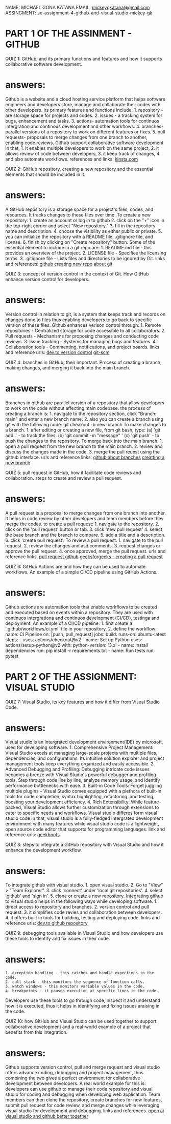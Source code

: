 NAME: MICHAEL GONA KATANA                   EMAIL: mickeygkatana@gmail.com
ASSINGMENT: se-assignment-4-github-and-visual-studio-mickey-gk

# PART 1 OF THE ASSINMENT - GITHUB
QUIZ 1: GitHub, and its primary functions and features and how it supports collaborative software development.
# answers:
Github is a website and a cloud hosting service platform that helps software engineers and developers store, manage
and collaborate their codes with other developers.
Its primary features and functions include.
    1. repository - are storage space for projects and codes.
    2. issues - a tracking system for bugs, enhancement and tasks.
    3. actions- automation tools for continuos intergration and continous development and other workflows.
    4. branches- parallel versions of a repository to work on different features or fixes.
    5. pull requests- proposals to merge changes from one branch to another, enabling code reviews.
Github support collaborative software development in that,
    1. it enables multiple developers to work on the same project,
    2. it allows review of code between developers,
    3. it keep track of changes,
    4. and also automate workflows.
references and links:
[kinsta.com](https://kinsta.com/knowledgebase/what-is-github/)



QUIZ 2:  GitHub repository, creating a new repository and the essential elements that should be included in it.
# answers:
A GitHub repository is a storage space for a project's files, codes, and resources. It tracks changes to these files over time.
To create a new repository:
    1. create an account or log in to github
    2. click on the "+" icon in the top-right corner and select "New repository."
    3. fill in the repository name and description.
    4. choose the visibility as either public or private.
    5. you can initialize the repository with a README file, .gitignore file, and license.
    6. finish by clicking on "Create repository" button.
Some of the essential element to include in a git repo are:
    1. README.md file - this provides an overview of the project.
    2. LICENSE file - Specifies the licensing terms.
    3. .gitignore file - Lists files and directories to be ignored by Git.
links and references:
[github creating new repo](https://docs.github.com/en/repositories/creating-and-managing-repositories/creating-a-new-repository)
[about git](https://docs.github.com/en/get-started/using-git/about-git)



QUIZ 3: concept of version control in the context of Git. How GitHub enhance version control for developers.
# answers: 
Version control in relation to git, is a system that keeps track and records on changes done to files thus enabling developers to go
back to specific version of these files.
Github enhances verison control through:
    1. Remote repositories - Centralized storage for code accessible to all collaborators.
    2. Pull requests - Mechanisms for proposing changes and conducting code reviews.
    3. Issue tracking - Systems for managing bugs and features.
    4. Collaboration tools - Commenting, notifications, and project boards.
links and reference urls:
[dev.to version control](https://dev.to/saloman_james/a-comprehensive-guide-to-version-control-with-git-and-github-3m0n)
[git-scm](https://git-scm.com/book/en/v2/Getting-Started-About-Version-Control)



QUIZ 4: branches in GitHub, their important. Process of creating a branch, making changes, and merging it back into the main branch.
# answers:
Branches in github are parallel version of a repository that allow developers to work on the code without affecting main codebase.
the process of creating a branch is:
    1. navigate to the repository section, click "Branch: main" and enter a new branch name.
    2. also you can create a branch using git with the following code: git cheakout -b new-branch
To make changes to a branch.
    1. after editing or creating a new file, from git bash, type:
        (a) 'git add .' - to track the files.
        (b) 'git commit -m "message" ' 
        (c) 'git push' - to push the changes to the repository.
To merge back into the main branch.
    1. open a pull request from the new branch to the main branch.
    2. review and discuss the changes made in the code.
    3. merge the pull reuest using the github interface.
urls and reference links:
[github about branches](https://docs.github.com/en/pull-requests/collaborating-with-pull-requests/proposing-changes-to-your-work-with-pull-requests/about-branches)
[creatting a new branch](https://www.howtogeek.com/714112/how-to-create-a-new-branch-in-github/)



QUIZ 5: pull request in GitHub, how it facilitate code reviews and collaboration. steps to create and review a pull request.
# answers:
A pull request is a proposal to merge changes from one branch into another. It helps in code review by other developers and team members before they merge the codes.
to create a pull request:
    1. navigate to the repository.
    2. click on the 'pull request' button or tab.
    3. click 'new pull request'
    4. select the base branch and the branch to compare.
    5. add a title and a description.
    6. click 'create pull request'.
To review a pull request.
    1. navigate to the pull request.
    2. review the changes and asd comments.
    3. request changes or approve the pull request.
    4. once approved, merge the pull request.
urls and reference links.
[pull request github](https://docs.github.com/en/pull-requests/collaborating-with-pull-requests/proposing-changes-to-your-work-with-pull-requests/creating-a-pull-request)
[geeksforgeeks - creating a pull request](https://www.geeksforgeeks.org/how-to-create-a-pull-request-in-github/)



QUIZ 6: GitHub Actions are and how they can be used to automate workflows. An example of a simple CI/CD pipeline using GitHub Actions.
# answers:
Github actions are automation tools that enable workflows to be created and executed based on events within a repository. They are used with continuos intergrationa and continuos development (CI/CD), testinga and deployment.
An example of a CI/CD pipeline:
    1. first create a  '.github/workflows/ci.yml' file in your repository.
    2. define the workflow:
        name: CI Pipeline
        on: [push, pull_request]
        jobs:
        build:
            runs-on: ubuntu-latest
            steps:
            - uses: actions/checkout@v2
            - name: Set up Python
                uses: actions/setup-python@v2
                with:
                python-version: '3.x'
            - name: Install dependencies
                run: pip install -r requirements.txt
            - name: Run tests
                run: pytest



# PART 2 OF THE ASSIGNMENT: VISUAL STUDIO

QUIZ 7: Visual Studio, its key features and how it differ from Visual Studio Code.
# answers:
Visual studio is an intergrated development environment(IDE) by microsoft, used for developing software.
    1. Comprehensive Project Management: Visual Studio excels at managing large-scale projects with multiple files, dependencies, and configurations. Its intuitive solution explorer and project management tools keep everything organized and easily accessible.
    2. Advanced Debugging and Profiling: Debugging intricate code issues becomes a breeze with Visual Studio's powerful debugger and profiling tools. Step through code line by line, analyze memory usage, and identify performance bottlenecks with ease.
    3. Built-in Code Tools: Forget juggling multiple plugins – Visual Studio comes equipped with a plethora of built-in tools for code completion, syntax highlighting, refactoring, and testing, boosting your development efficiency.
    4. Rich Extensibility: While feature-packed, Visual Studio allows further customization through extensions to cater to specific needs and workflows.
Visual studio differes form visual studio code in that, visual studio is a fully-fledged intergrated development environment with many features while visual studio code is a lightweight, open source code editor that supports for programming languages.
link and reference urls:
[geekboots](https://www.geekboots.com/story/visual-studio-vs-vs-code)



QUIZ 8: steps to integrate a GitHub repository with Visual Studio and how it enhance the development workflow.
# answers:
To integrate github with visual studio.
    1. open visual studio.
    2. Go to "View" > "Team Explorer".
    3. click 'connect' under 'local git repositories'.
    4. select 'github' and 'sign in'.
    5. clone or create a new repository.
Integrating github to visual studio helps in the following ways while developing software.
    1. direct access to repository and branches.
    2. version control and pull request.
    3. it simplifies code revies and collaboration between developers.
    4. it offers built in tools for building, testing and deploying code.
links and reference urls:
[dev.to github repository](https://dev.to/satyakarki/how-to-use-visual-studio-for-github-repository-29l9)


QUIZ 9: debugging tools available in Visual Studio and how developers use these tools to identify and fix issues in their code.
# answers:
    1. exception handling - this catches and handle expections in the code.
    2. call stack - this monitors the sequence of function calls.
    3. watch windows - this monitors variable values in the code.
    4. breakpoints - it pauses execution at specific lines in the code.
Developers use these tools to go through code, inspect it and understand how it is executed, thus it helps in identifying and fixing issues araising in the code.




QUIZ 10: how GitHub and Visual Studio can be used together to support collaborative development and a real-world example of a project that benefits from this integration.
# answers:
Github supports version control, pull and merge request and visual studio offers advance coding, debugging and project management, thus combining the two gives a perfect environment for collaborative development between developers.
A real world example for this is:
developers can use github to manage their code repository and visual studio for coding and debugging when developing web application. Team members can then clone the repository, create branches for new features, submit pull request for code review, and merge changes while leveraging  visual studio for development and debugging.
links and references.
[open ai](htpps://chatgpt.com)
[visual studio and github better together](https://visualstudio.microsoft.com/vs/github/#:~:text=Visual%20Studio%20and%20GitHub%20better%20together%201%20Seamless,Rebase%20...%207%20Create%20a%20Pull%20Request%20)
